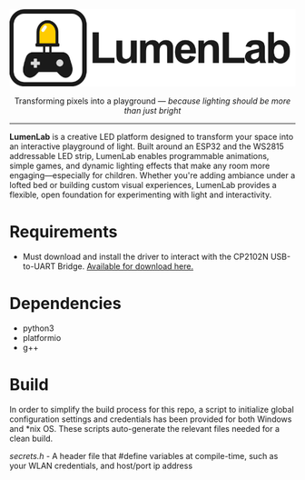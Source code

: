 <p align="center"><img src="assets/lumenlab-logo.png" alt="LumenLab Logo" /></p>
<p align="center">Transforming pixels into a playground — <i>because lighting should be more than just bright</i></p>

---

__LumenLab__ is a creative LED platform designed to transform your space into an interactive playground of light. Built around an ESP32 and the WS2815 addressable LED strip, LumenLab enables programmable animations, simple games, and dynamic lighting effects that make any room more engaging—especially for children. Whether you're adding ambiance under a lofted bed or building custom visual experiences, LumenLab provides a flexible, open foundation for experimenting with light and interactivity.


# Requirements
* Must download and install the driver to interact with the CP2102N USB-to-UART Bridge. [Available for download here.](https://www.silabs.com/software-and-tools/usb-to-uart-bridge-vcp-drivers?tab=downloads)

# Dependencies
* python3
* platformio
* g++

# Build
In order to simplify the build process for this repo, a script to initialize global configuration settings and credentials has been provided for both Windows and *nix OS. These scripts auto-generate the relevant files needed for a clean build.

_secrets.h_ - A header file that #define variables at compile-time, such as your WLAN credentials, and host/port ip address